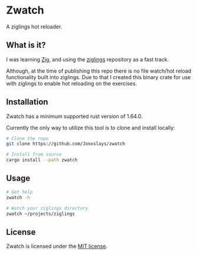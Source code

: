 # Zwatch

A ziglings hot reloader.

## What is it?

I was learning [Zig](https://ziglang.org/), and using the
[ziglings](https://github.com/ratfactor/ziglings) repository as a fast track.

Although, at the time of publishing this repo there is no file watch/hot reload
functionality built into ziglings. Due to that I created this binary crate for
use with ziglings to enable hot reloading on the exercises.

## Installation

Zwatch has a minimum supported rust version of 1.64.0.

Currently the only way to utilize this tool is to clone and install locally:

```bash
# Clone the repo
git clone https://github.com/Jonxslays/zwatch

# Install from source
cargo install --path zwatch
```

## Usage

```bash
# Get help
zwatch -h

# Watch your ziglings directory
zwatch ~/projects/ziglings
```

## License

Zwatch is licensed under the
[MIT license](https://github.com/Jonxslays/zwatch/blob/master/LICENSE).
